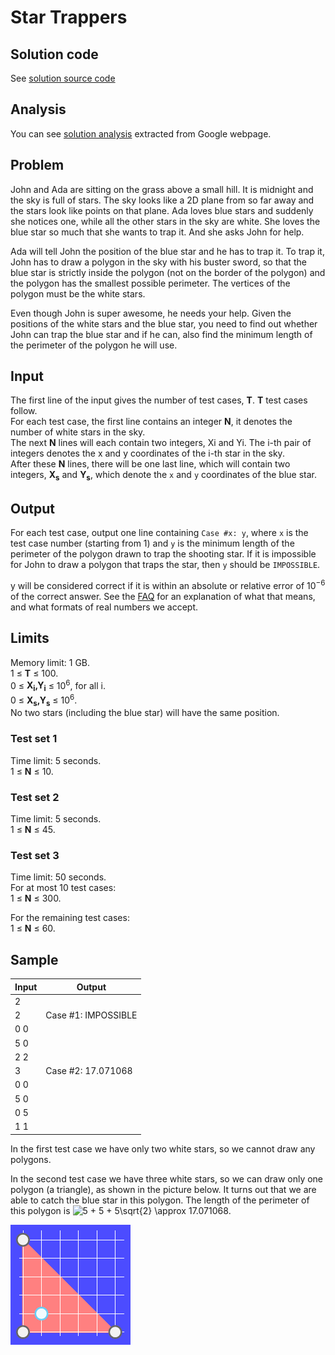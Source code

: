 # Star Trappers

## Solution code

See [solution source code](/Round%20F/Star%20Trappers/solution.js)

## Analysis

You can see [solution analysis](/Round%20F/Star%20Trappers/analysis.md) extracted from Google webpage.

## Problem

John and Ada are sitting on the grass above a small hill. It is midnight and the sky is full of stars. The sky looks like a 2D plane from so far away and the stars look like points on that plane. Ada loves blue stars and suddenly she notices one, while all the other stars in the sky are white. She loves the blue star so much that she wants to trap it. And she asks John for help.

Ada will tell John the position of the blue star and he has to trap it. To trap it, John has to draw a polygon in the sky with his buster sword, so that the blue star is strictly inside the polygon (not on the border of the polygon) and the polygon has the smallest possible perimeter. The vertices of the polygon must be the white stars.

Even though John is super awesome, he needs your help. Given the positions of the white stars and the blue star, you need to find out whether John can trap the blue star and if he can, also find the minimum length of the perimeter of the polygon he will use.

## Input

The first line of the input gives the number of test cases, **T**. **T** test cases follow.<br>
For each test case, the first line contains an integer **N**, it denotes the number of white stars in the sky.<br>
The next **N** lines will each contain two integers, Xi and Yi. The i-th pair of integers denotes the x and y coordinates of the i-th star in the sky.<br>
After these **N** lines, there will be one last line, which will contain two integers, **X<sub>s</sub>** and **Y<sub>s</sub>**, which denote the `x` and `y` coordinates of the blue star.

## Output

For each test case, output one line containing `Case #x: y`, where `x` is the test case number (starting from 1) and `y` is the minimum length of the perimeter of the polygon drawn to trap the shooting star. If it is impossible for John to draw a polygon that traps the star, then `y` should be `IMPOSSIBLE`.

y will be considered correct if it is within an absolute or relative error of 10<sup>−6</sup> of the correct answer. See the [FAQ](https://codingcompetitions.withgoogle.com/kickstart/faq#how-does-kick-start-handle-real-numbers) for an explanation of what that means, and what formats of real numbers we accept.

## Limits

Memory limit: 1 GB.<br>
1 ≤ **T** ≤ 100.<br>
0 ≤ **X<sub>i</sub>,Y<sub>i</sub>** ≤ 10<sup>6</sup>, for all i.<br>
0 ≤ **X<sub>s</sub>,Y<sub>s</sub>** ≤ 10<sup>6</sup>.<br>
No two stars (including the blue star) will have the same position.

### Test set 1

Time limit: 5 seconds.<br>
1 ≤ **N** ≤ 10.

### Test set 2

Time limit: 5 seconds.<br>
1 ≤ **N** ≤ 45.

### Test set 3

Time limit: 50 seconds.<br>
For at most 10 test cases:<br>
1 ≤ **N** ≤ 300.

For the remaining test cases:<br>
1 ≤ **N** ≤ 60.

## Sample

| Input    | Output        |
| -------- | ------------- |
|2||
|2|Case #1: IMPOSSIBLE|
|0 0||
|5 0||
|2 2||
|3|Case #2: 17.071068|
|0 0||
|5 0||
|0 5||
|1 1||

In the first test case we have only two white stars, so we cannot draw any polygons.

In the second test case we have three white stars, so we can draw only one polygon (a triangle), as shown in the picture below. It turns out that we are able to catch the blue star in this polygon. The length of the perimeter of this polygon is ![5 + 5 + 5\sqrt{2} \approx 17.071068](https://render.githubusercontent.com/render/math?math=5%20%2B%205%20%2B%205%5Csqrt%7B2%7D%20%5Capprox%2017.071068).

![Star Trappers](/images/round-f-star-trappers-1.png)

